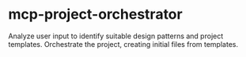 # mcp-project-orchestrator
Analyze user input to identify suitable design patterns and project templates. Orchestrate the project, creating initial files from templates.
